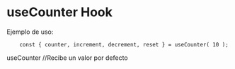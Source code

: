 # useCounter Hook

Ejemplo de uso:
```
    const { counter, increment, decrement, reset } = useCounter( 10 );
```

useCounter //Recibe un valor por defecto